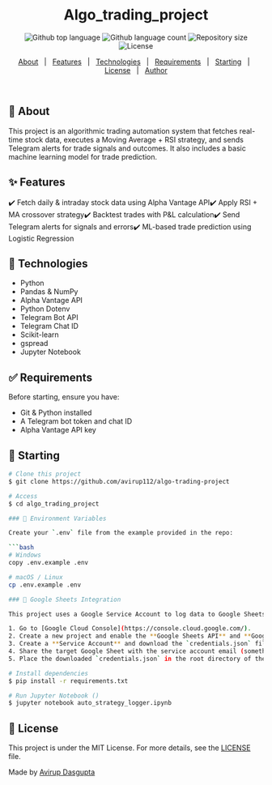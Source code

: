 <h1 align="center">Algo_trading_project</h1>

<p align="center">
  <img alt="Github top language" src="https://img.shields.io/github/languages/top/avirup112/algo-trading-project?color=56BEB8">
  <img alt="Github language count" src="https://img.shields.io/github/languages/count/avirup112/algo-trading_-project?color=56BEB8">
  <img alt="Repository size" src="https://img.shields.io/github/repo-size/avirup112/algo-trading-project?color=56BEB8">
  <img alt="License" src="https://img.shields.io/github/license/avirup112/algo-trading-project?color=56BEB8">
</p>

<p align="center">
  <a href="#dart-about">About</a> &#xa0; | &#xa0; 
  <a href="#sparkles-features">Features</a> &#xa0; | &#xa0;
  <a href="#rocket-technologies">Technologies</a> &#xa0; | &#xa0;
  <a href="#white_check_mark-requirements">Requirements</a> &#xa0; | &#xa0;
  <a href="#checkered_flag-starting">Starting</a> &#xa0; | &#xa0;
  <a href="#memo-license">License</a> &#xa0; | &#xa0;
  <a href="https://github.com/avirup112" target="_blank">Author</a>
</p>

<br>

## :dart: About ##

This project is an algorithmic trading automation system that fetches real-time stock data, executes a Moving Average + RSI strategy, and sends Telegram alerts for trade signals and outcomes. It also includes a basic machine learning model for trade prediction.

## :sparkles: Features ##

:heavy_check_mark: Fetch daily & intraday stock data using Alpha Vantage API:heavy_check_mark: Apply RSI + MA crossover strategy:heavy_check_mark: Backtest trades with P&L calculation:heavy_check_mark: Send Telegram alerts for signals and errors:heavy_check_mark: ML-based trade prediction using Logistic Regression

## :rocket: Technologies ##

- Python
- Pandas & NumPy
- Alpha Vantage API
- Python Dotenv
- Telegram Bot API
- Telegram Chat ID
- Scikit-learn
- gspread 
- Jupyter Notebook

## :white_check_mark: Requirements ##

Before starting, ensure you have:

- Git & Python installed
- A Telegram bot token and chat ID
- Alpha Vantage API key

## :checkered_flag: Starting ##

```bash
# Clone this project
$ git clone https://github.com/avirup112/algo-trading-project

# Access
$ cd algo_trading_project

### 🔑 Environment Variables

Create your `.env` file from the example provided in the repo:

```bash
# Windows
copy .env.example .env

# macOS / Linux
cp .env.example .env

### 🔐 Google Sheets Integration

This project uses a Google Service Account to log data to Google Sheets.

1. Go to [Google Cloud Console](https://console.cloud.google.com/).
2. Create a new project and enable the **Google Sheets API** and **Google Drive API**.
3. Create a **Service Account** and download the `credentials.json` file.
4. Share the target Google Sheet with the service account email (something like `xxxx@xxxx.iam.gserviceaccount.com`).
5. Place the downloaded `credentials.json` in the root directory of the project.

# Install dependencies
$ pip install -r requirements.txt

# Run Jupyter Notebook ()
$ jupyter notebook auto_strategy_logger.ipynb
```

## :memo: License ##

This project is under the MIT License. For more details, see the [LICENSE](LICENSE) file.

Made by <a href="https://github.com/avirup112" target="_blank">Avirup Dasgupta</a>